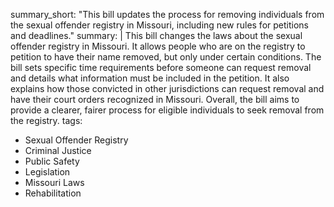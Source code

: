 summary_short: "This bill updates the process for removing individuals from the sexual offender registry in Missouri, including new rules for petitions and deadlines."
summary: |
  This bill changes the laws about the sexual offender registry in Missouri. It allows people who are on the registry to petition to have their name removed, but only under certain conditions. The bill sets specific time requirements before someone can request removal and details what information must be included in the petition. It also explains how those convicted in other jurisdictions can request removal and have their court orders recognized in Missouri. Overall, the bill aims to provide a clearer, fairer process for eligible individuals to seek removal from the registry.
tags:
  - Sexual Offender Registry
  - Criminal Justice
  - Public Safety
  - Legislation
  - Missouri Laws
  - Rehabilitation
